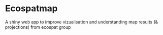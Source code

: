 # Ecospatmap
A shiny web app to improve vizualisation and understanding map results (&amp; projections) from ecospat group
